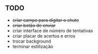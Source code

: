 ## TODO

* ~~criar campo para digitar o chute~~
* ~~criar botão de enviar~~
* criar interface de número de tentativas
* criar placar de acertos e erros
* trocar background
* terminar estilização
